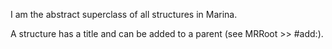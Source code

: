 I am the abstract superclass of all structures in Marina.

A structure has a title and can be added to a parent (see MRRoot >> #add:).